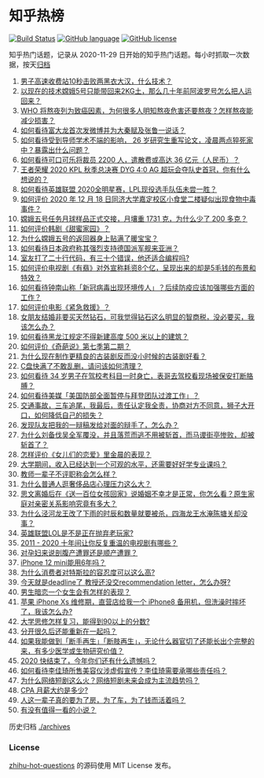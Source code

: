 # 知乎热榜
[![Build Status](https://github.com/ToWeLong/zhihu-hot-questions/workflows/CI/badge.svg)](https://github.com/ToWeLong/zhihu-hot-questions/actions)
[![GitHub language](https://img.shields.io/badge/language-golang-orange.svg)](https://golang.org/)
[![GitHub license](https://img.shields.io/github/license/ToWeLong/zhihu-hot-questions)](https://github.com/ToWeLong/zhihu-hot-questions/blob/main/LICENSE)

知乎热门话题，记录从 2020-11-29 日开始的知乎热门话题。每小时抓取一次数据，按天[归档](./archives)

<!-- BEGIN -->

1. [男子高速收费站10秒击败两黑衣大汉，什么技术？](https://www.zhihu.com/question/435382356)
1. [以现在的技术嫦娥5号只能带回来2KG土，那么几十年前阿波罗号怎么把人运回来？](https://www.zhihu.com/question/433879777)
1. [WHO 将熬夜列为致癌因素，为何很多人明知熬夜危害还要熬夜？怎样熬夜能减少损害？](https://www.zhihu.com/question/435367092)
1. [如何看待富大龙首次发微博并为大秦赋及张鲁一说话？](https://www.zhihu.com/question/435523097)
1. [如何看待受到导师学术不端的影响， 26 岁研究生重写论文，凌晨两点猝死家中？暴露出什么问题？](https://www.zhihu.com/question/435379962)
1. [如何看待可口可乐将裁员 2200 人，遣散费或高达 36 亿元（人民币）？](https://www.zhihu.com/question/435413923)
1. [王者荣耀 2020 KPL 秋季总决赛 DYG 4:0 AG 超玩会夺队史首冠，你有什么想说的？](https://www.zhihu.com/question/435569440)
1. [如何看待英雄联盟 2020全明星赛，LPL现役选手队伍未尝一胜？](https://www.zhihu.com/question/435559065)
1. [如何评价 2020 年 12 月 18 日同济大学嘉定校区小食堂二楼疑似出现食物中毒事件？](https://www.zhihu.com/question/435530237)
1. [嫦娥五号任务月球样品正式交接，月壤重 1731 克，为什么少了 200 多克？](https://www.zhihu.com/question/435518432)
1. [如何评价韩剧《甜蜜家园》？](https://www.zhihu.com/question/432809464)
1. [为什么嫦娥五号的返回器身上贴满了暖宝宝？](https://www.zhihu.com/question/435209761)
1. [如何看待日本政府称其强烈支持德国派军舰来亚洲？](https://www.zhihu.com/question/435506994)
1. [室友打了二十行代码，有三十个错误，他还适合编程吗?](https://www.zhihu.com/question/433932953)
1. [如何评价电视剧《有翡》对外宣称耗资8个亿，呈现出来的却是5毛钱的布景和特效？](https://www.zhihu.com/question/435385991)
1. [如何看待钟南山称「新冠病毒出现环境传人」？后续防疫应该加强哪些方面的工作？](https://www.zhihu.com/question/435533074)
1. [如何评价电影《紧急救援》？](https://www.zhihu.com/question/268538917)
1. [女朋友结婚非要买天然钻石，可我觉得钻石这么明显的智商税，没必要买，我该怎么办？](https://www.zhihu.com/question/422969084)
1. [如何看待黑龙江规定不得新建高度 500 米以上的建筑？](https://www.zhihu.com/question/434748524)
1. [如何评价《奇葩说》第七季第二期？](https://www.zhihu.com/question/435578317)
1. [为什么现在制作更精良的古装剧反而没小时候的古装剧好看？](https://www.zhihu.com/question/23039866)
1. [C盘快满了不敢乱删，请问该如何清理？](https://www.zhihu.com/question/379384714)
1. [如何看待 34 岁男子在驾校考科目一时身亡，表哥去驾校看现场被保安打断胳膊？](https://www.zhihu.com/question/435071143)
1. [如何看待美媒「美国防部全面暂停与拜登团队过渡工作」？](https://www.zhihu.com/question/435477657)
1. [交通事故，三车追尾，我最后，责任认定我全责，协商对方不同意，狮子大开口，如何降低自己的损失？](https://www.zhihu.com/question/434999943)
1. [发现队友把我的一辩稿发给对面的辩手了，怎么办？](https://www.zhihu.com/question/435040299)
1. [为什么刘备伐吴全军覆没，并且落荒而逃不用被斩首，而马谡街亭惨败，却被斩首了？](https://www.zhihu.com/question/435204088)
1. [怎样评价《女儿们的恋爱》里金晨的表现？](https://www.zhihu.com/question/430702100)
1. [大学期间，收入已经达到一个可观的水平，还需要好好学专业课吗？](https://www.zhihu.com/question/435522626)
1. [教师一辈子不评职称会怎么样？](https://www.zhihu.com/question/349386518)
1. [为什么普通人逛奢侈品店心理压力这么大？](https://www.zhihu.com/question/435313702)
1. [思文离婚后在《送一百位女孩回家》说婚姻不幸才是正常，你怎么看？原生家庭对亲密关系影响究竟有多大？](https://www.zhihu.com/question/435141836)
1. [为什么泾河龙王改了下雨的时辰和数量就要被杀，四海龙王水淹陈塘关却没事？](https://www.zhihu.com/question/339157587)
1. [英雄联盟LOL是不是正在抛弃老玩家?](https://www.zhihu.com/question/433381458)
1. [2011 - 2020 十年间让你反复重温的电视剧有哪些？](https://www.zhihu.com/question/433710243)
1. [对孕妇来说剖腹产遭罪还是顺产遭罪？](https://www.zhihu.com/question/332006128)
1. [iPhone 12 mini能用6年吗？](https://www.zhihu.com/question/435047797)
1. [为什么消费者对特斯拉的容忍度可以这么高?](https://www.zhihu.com/question/431530338)
1. [今天就是deadline了 教授还没交recommendation letter，怎么办呀?](https://www.zhihu.com/question/435039485)
1. [男生暗恋一个女生会有怎样的表现？](https://www.zhihu.com/question/27281431)
1. [苹果 iPhone Xs 维修期，直营店给我一个 iPhone8 备用机，但洗澡时摔坏了，我该怎么办?](https://www.zhihu.com/question/352661470)
1. [大学思修怎样复习，能得到90以上的分数?](https://www.zhihu.com/question/53903161)
1. [分开很久后还能重新在一起吗？](https://www.zhihu.com/question/434143220)
1. [如果我能做到「断手再生」「断肢再生」，无论什么器官切了还能长出个完整的来，有多少医学或生物研究价值？](https://www.zhihu.com/question/435551529)
1. [2020 快结束了，今年你们还有什么遗憾吗？](https://www.zhihu.com/question/427271103)
1. [如何看待李佳琦所售美容仪涉虚假宣传？李佳琦需要承哪些责任吗？](https://www.zhihu.com/question/435536513)
1. [为什么网络短剧这么火？网络短剧未来会成为主流趋势吗？](https://www.zhihu.com/question/435481026)
1. [CPA 月薪大约是多少?](https://www.zhihu.com/question/411797031)
1. [人这一辈子真的要为了房，为了车，为了钱而活着吗？](https://www.zhihu.com/question/434944300)
1. [有没有值得一看的小说？](https://www.zhihu.com/question/433720423)

<!-- END -->

历史归档 [./archives](./archives)


### License
[zhihu-hot-questions](https://github.com/towelong/zhihu-hot-questions) 的源码使用 MIT License 发布。